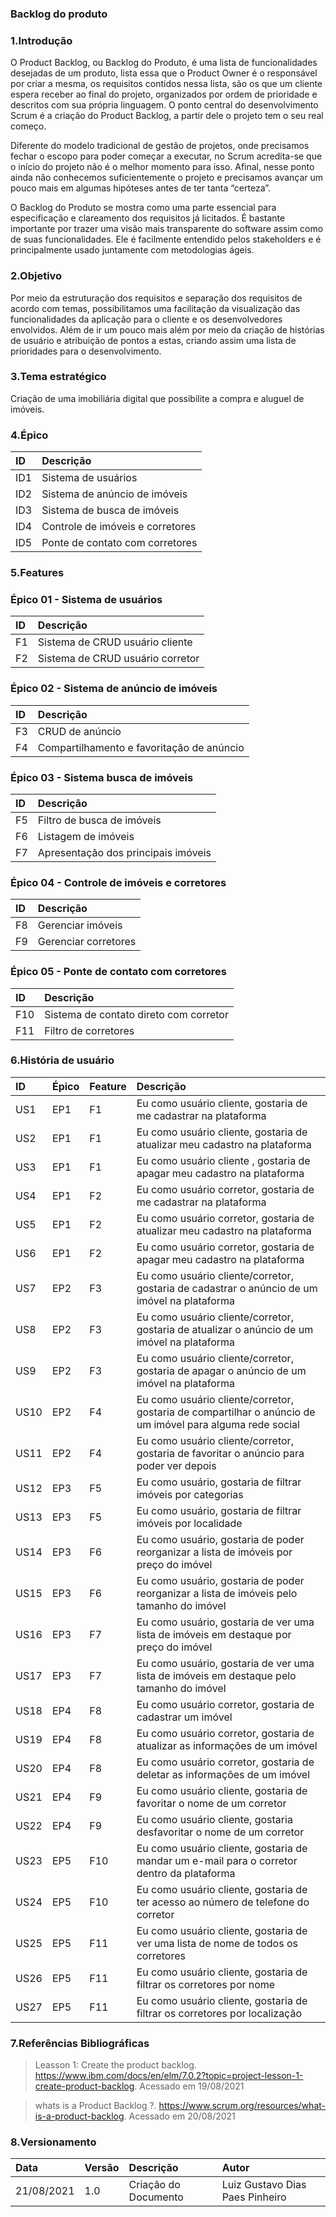 ﻿### **Backlog do produto**


### **1.Introdução**
O Product Backlog, ou Backlog do Produto, é uma lista de funcionalidades desejadas de um produto, lista essa que o Product Owner é o responsável por criar a mesma, os requisitos contidos nessa lista, são os que um cliente espera receber ao final do projeto, organizados por ordem de prioridade e descritos com sua própria linguagem. O ponto central do desenvolvimento Scrum é a criação do Product Backlog, a partir dele o projeto tem o seu real começo. 

Diferente do modelo tradicional de gestão de projetos, onde precisamos fechar o escopo para poder começar a executar, no Scrum acredita-se que o início do projeto não é o melhor momento para isso. Afinal, nesse ponto ainda não conhecemos suficientemente o projeto e precisamos avançar um pouco mais em algumas hipóteses antes de ter tanta “certeza”.

O Backlog do Produto se mostra como uma parte essencial para especificação e clareamento dos requisitos já licitados. É bastante importante por trazer uma visão mais transparente do software assim como de suas funcionalidades. Ele é facilmente entendido pelos stakeholders e é principalmente usado juntamente com metodologias ágeis.

### **2.Objetivo**
Por meio da estruturação dos requisitos e separação dos requisitos de acordo com temas, possibilitamos uma facilitação da visualização das funcionalidades da aplicação para o cliente e os desenvolvedores envolvidos. Além de ir um pouco mais além por meio da criação de histórias de usuário e atribuição de pontos a estas, criando assim uma lista de prioridades para o desenvolvimento.

### **3.Tema estratégico**
Criação de uma imobiliária digital que possibilite a compra e aluguel de imóveis.

### **4.Épico**


|**ID**|**Descrição**|
| :- | :- |
|ID1|Sistema de usuários|
|ID2|Sistema de anúncio de imóveis|
|ID3|Sistema de busca de imóveis|
|ID4|Controle de imóveis e corretores|
|ID5|Ponte de contato com corretores|




### **5.Features**
### **Épico 01 - Sistema de usuários**


|**ID**|**Descrição**|
| :- | :- |
|F1|Sistema de CRUD usuário cliente|
|F2|Sistema de CRUD usuário corretor|



### **Épico 02 - Sistema de anúncio de imóveis**


|**ID**|**Descrição**|
| :- | :- |
|F3|CRUD de anúncio|
|F4|Compartilhamento e favoritação de anúncio|

### **Épico 03 - Sistema busca de imóveis**


|**ID**|**Descrição**|
| :- | :- |
|F5|Filtro de busca de imóveis|
|F6|Listagem de imóveis|
|F7|Apresentação dos principais imóveis|

### **Épico 04 - Controle de imóveis e corretores**


|**ID**|**Descrição**|
| :- | :- |
|F8|Gerenciar imóveis|
|F9|Gerenciar corretores|

### **Épico 05 - Ponte de contato com corretores** 


|**ID**|**Descrição**|
| :- | :- |
|F10|Sistema de contato direto com corretor|
|F11|Filtro de corretores|



### **6.História de usuário**



|**ID**|**Épico**|**Feature**|**Descrição**|
| :- | :- | :- | :- |
|US1|EP1|F1|Eu como usuário cliente, gostaria de me cadastrar na plataforma |
|US2|EP1|F1|Eu como usuário cliente, gostaria de atualizar meu cadastro na plataforma|
|US3|EP1|F1|Eu como usuário cliente , gostaria de apagar meu cadastro na plataforma|
|US4|EP1|F2|Eu como usuário corretor, gostaria de me cadastrar na plataforma |
|US5|EP1|F2|Eu como usuário corretor, gostaria de atualizar meu cadastro na plataforma|
|US6|EP1|F2|Eu como usuário corretor, gostaria de apagar meu cadastro na plataforma|
|US7|EP2|F3|Eu como usuário cliente/corretor, gostaria de cadastrar o anúncio de um imóvel na plataforma|
|US8|EP2|F3|Eu como usuário cliente/corretor, gostaria de atualizar o anúncio de um imóvel na plataforma|
|US9|EP2|F3|Eu como usuário cliente/corretor, gostaria de apagar o anúncio de um imóvel na plataforma|
|US10|EP2|F4|Eu como usuário cliente/corretor, gostaria de compartilhar o anúncio de um imóvel para alguma rede social|
|US11|EP2|F4|Eu como usuário cliente/corretor, gostaria de favoritar o anúncio para poder ver depois|
|US12|EP3|F5|Eu como usuário, gostaria de filtrar imóveis por categorias|
|US13|EP3|F5|Eu como usuário, gostaria de filtrar imóveis por localidade|
|US14|EP3|F6|Eu como usuário, gostaria de poder reorganizar a lista de imóveis por preço do imóvel|
|US15|EP3|F6|Eu como usuário, gostaria de poder reorganizar a lista de imóveis pelo tamanho do imóvel|
|US16|EP3|F7|Eu como usuário, gostaria de ver uma lista de imóveis em destaque por preço do imóvel|
|US17|EP3|F7|Eu como usuário, gostaria de ver uma lista de imóveis em destaque pelo tamanho do imóvel|
|US18|EP4|F8|Eu como usuário corretor, gostaria de cadastrar um imóvel|
|US19|EP4|F8|Eu como usuário corretor, gostaria de atualizar as informações de um imóvel|
|US20|EP4|F8|Eu como usuário corretor, gostaria de deletar as informações de um imóvel |
|US21|EP4|F9|Eu como usuário cliente, gostaria de favoritar o nome de um corretor |
|US22|EP4|F9|Eu como usuário cliente, gostaria desfavoritar o nome de um corretor |
|US23|EP5|F10|Eu como usuário cliente, gostaria de mandar um e-mail para o corretor dentro da plataforma|
|US24|EP5|F10|Eu como usuário cliente, gostaria de ter acesso ao número de telefone do corretor|
|US25|EP5|F11|Eu como usuário cliente, gostaria de ver uma lista de nome de todos os corretores |
|US26|EP5|F11|Eu como usuário cliente, gostaria de filtrar os corretores por nome |
|US27|EP5|F11|Eu como usuário cliente, gostaria de filtrar os corretores por localização |


### 7.Referências Bibliográficas

 > Leasson 1: Create the product backlog. https://www.ibm.com/docs/en/elm/7.0.2?topic=project-lesson-1-create-product-backlog. Acessado em 19/08/2021
 
 > whats is a Product Backlog ?. https://www.scrum.org/resources/what-is-a-product-backlog. Acessado em 20/08/2021
### 8.Versionamento

| Data       | Versão | Descrição                                | Autor             |
| :--------- | :----- | :--------------------------------------- | :---------------- |
| 21/08/2021 | 1.0    | Criação do Documento          | Luiz Gustavo Dias Paes Pinheiro|
